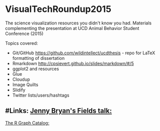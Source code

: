# VisualTechRoundup2015
The science visualization resources you didn't know you had.  Materials complementing the presentation at UCD Animal Behavior Student Conference (2015)

Topics covered:

* Git/GitHub
    https://github.com/wildintellect/ucdthesis - repo for LaTeX formatting of dissertation
* Rmarkdown
   http://cpsievert.github.io/slides/markdown/#/5
* ggplot2 and resources
* Glue
* Cloudup
* Image Quilts
* Slidify
* Twitter lists/users/hashtags


#Links:
[Jenny Bryan's Fields talk:](http://www.fields.utoronto.ca/video-archive/static/2015/02/318-4374/mergedvideo.ogv) 
---
[The R Graph Catalog:](http://shinyapps.stat.ubc.ca/r-graph-catalog/)


